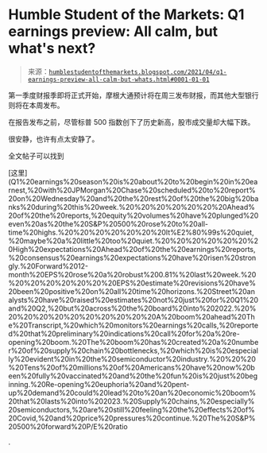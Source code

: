 <!--yml

分类：未分类

日期：2024-05-18 02:01:44

-->

# Humble Student of the Markets: Q1 earnings preview: All calm, but what's next?

> 来源：[`humblestudentofthemarkets.blogspot.com/2021/04/q1-earnings-preview-all-calm-but-whats.html#0001-01-01`](https://humblestudentofthemarkets.blogspot.com/2021/04/q1-earnings-preview-all-calm-but-whats.html#0001-01-01)

第一季度财报季即将正式开始，摩根大通预计将在周三发布财报，而其他大型银行则将在本周发布。

在报告发布之前，尽管标普 500 指数创下了历史新高，股市成交量却大幅下跌。

很安静，也许有点太安静了。

全文帖子可以找到

[这里](Q1%20earnings%20season%20is%20about%20to%20begin%20in%20earnest,%20with%20JPMorgan%20Chase%20scheduled%20to%20report%20on%20Wednesday%20and%20the%20rest%20of%20the%20big%20banks%20during%20this%20week.%20%20%20%20%20%20%20Ahead%20of%20the%20reports,%20equity%20volumes%20have%20plunged%20even%20as%20the%20S&P%20500%20rose%20to%20all-time%20highs.%20%20%20%20%20%20%20It%E2%80%99s%20quiet,%20maybe%20a%20little%20too%20quiet.%20%20%20%20%20%20%20High%20expectations%20Ahead%20of%20the%20earnings%20reports,%20consensus%20earnings%20expectations%20have%20risen%20strongly.%20Forward%2012-month%20EPS%20rose%20a%20robust%200.81%%20last%20week.%20%20%20%20%20%20%20%20EPS%20estimate%20revisions%20have%20been%20positive%20on%20all%20time%20horizons.%20Street%20analysts%20have%20raised%20estimates%20not%20just%20for%20Q1%20and%20Q2,%20but%20across%20the%20board%20into%202022.%20%20%20%20%20%20%20%20%20%20%20A%20boom%20ahead%20The%20Transcript,%20which%20monitors%20earnings%20calls,%20reported%20that%20preliminary%20indications%20call%20for%20a%20re-opening%20boom.%20The%20boom%20has%20created%20a%20number%20of%20supply%20chain%20bottlenecks,%20which%20is%20especially%20evident%20in%20the%20semiconductor%20industry.%20%20%20%20Tens%20of%20millions%20of%20Americans%20have%20now%20been%20fully%20vaccinated%20and%20the%20fun%20is%20just%20beginning.%20Re-opening%20euphoria%20and%20pent-up%20demand%20could%20lead%20to%20an%20economic%20boom%20that%20lasts%20into%202023.%20Supply%20chains,%20especially%20semiconductors,%20are%20still%20feeling%20the%20effects%20of%20Covid,%20and%20price%20pressures%20continue.%20The%20S&P%20500%20forward%20P/E%20ratio

.
